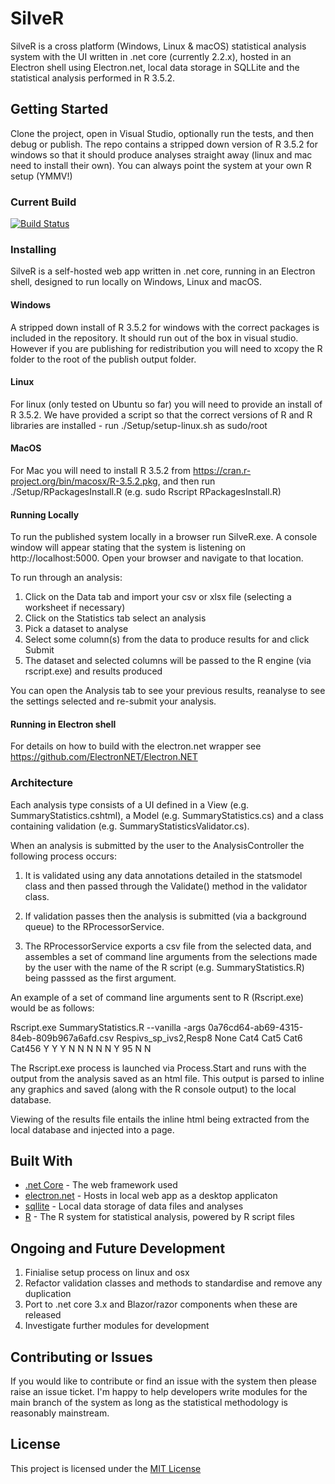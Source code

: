 # SilveR

SilveR is a cross platform (Windows, Linux & macOS) statistical analysis system with the UI written in .net core (currently 2.2.x), hosted in an Electron shell using Electron.net, local data storage in SQLLite and the statistical analysis performed in R 3.5.2.

## Getting Started

Clone the project, open in Visual Studio, optionally run the tests, and then debug or publish. The repo contains a stripped down version of R 3.5.2 for windows so that it should produce analyses straight away (linux and mac need to install their own). You can always point the system at your own R setup (YMMV!)

### Current Build

[![Build Status](https://dev.azure.com/robalexclark/SilveR/_apis/build/status/robalexclark.SilveR?branchName=master)](https://dev.azure.com/robalexclark/SilveR/_build/latest?definitionId=9&branchName=master)

### Installing

SilveR is a self-hosted web app written in .net core, running in an Electron shell, designed to run locally on Windows, Linux and macOS.

#### Windows

A stripped down install of R 3.5.2 for windows with the correct packages is included in the repository. It should run out of the box in visual studio. However if you are publishing for redistribution you will need to xcopy the R folder to the root of the publish output folder.

#### Linux

For linux (only tested on Ubuntu so far) you will need to provide an install of R 3.5.2. We have provided a script so that the correct versions of R and R libraries are installed - run ./Setup/setup-linux.sh as sudo/root

#### MacOS

For Mac you will need to install R 3.5.2 from https://cran.r-project.org/bin/macosx/R-3.5.2.pkg, and then run ./Setup/RPackagesInstall.R (e.g. sudo Rscript RPackagesInstall.R)


#### Running Locally

To run the published system locally in a browser run SilveR.exe. A console window will appear stating that the system is listening on http://localhost:5000. Open your browser and navigate to that location.

To run through an analysis:
1) Click on the Data tab and import your csv or xlsx file (selecting a worksheet if necessary)
2) Click on the Statistics tab select an analysis
3) Pick a dataset to analyse
4) Select some column(s) from the data to produce results for and click Submit
5) The dataset and selected columns will be passed to the R engine (via rscript.exe) and results produced

You can open the Analysis tab to see your previous results, reanalyse to see the settings selected and re-submit your analysis.

#### Running in Electron shell
For details on how to build with the electron.net wrapper see https://github.com/ElectronNET/Electron.NET


### Architecture

Each analysis type consists of a UI defined in a View (e.g. SummaryStatistics.cshtml), a Model (e.g. SummaryStatistics.cs) and a class containing validation (e.g. SummaryStatisticsValidator.cs).

When an analysis is submitted by the user to the AnalysisController the following process occurs:

1) It is validated using any data annotations detailed in the statsmodel class and then passed through the Validate() method in the validator class.

2) If validation passes then the analysis is submitted (via a background queue) to the RProcessorService.

3) The RProcessorService exports a csv file from the selected data, and assembles a set of command line arguments from the selections made by the user with the name of the R script (e.g. SummaryStatistics.R) being passsed as the first argument.

An example of a set of command line arguments sent to R (Rscript.exe) would be as follows:

Rscript.exe SummaryStatistics.R --vanilla -args 0a76cd64-ab69-4315-84eb-809b967a6afd.csv Respivs_sp_ivs2,Resp8 None Cat4 Cat5 Cat6 Cat456 Y Y Y N N N N N Y 95 N N

The Rscript.exe process is launched via Process.Start and runs with the output from the analysis saved as an html file. This output is parsed to inline any graphics and saved (along with the R console output) to the local database.

Viewing of the results file entails the inline html being extracted from the local database and injected into a page.

## Built With

* [.net Core](https://dotnet.microsoft.com/download) - The web framework used
* [electron.net](https://github.com/ElectronNET/Electron.NET) - Hosts in local web app as a desktop applicaton
* [sqllite](https://www.nuget.org/packages/Microsoft.Data.Sqlite.Core/) - Local data storage of data files and analyses
* [R](https://www.r-project.org/) - The R system for statistical analysis, powered by R script files

## Ongoing and Future Development 

1) Finialise setup process on linux and osx
2) Refactor validation classes and methods to standardise and remove any duplication
3) Port to .net core 3.x and Blazor/razor components when these are released
4) Investigate further modules for development

## Contributing or Issues

If you would like to contribute or find an issue with the system then please raise an issue ticket. I'm happy to help developers write modules for the main branch of the system as long as the statistical methodology is reasonably mainstream. 

## License

This project is licensed under the [MIT License](https://opensource.org/licenses/MIT)